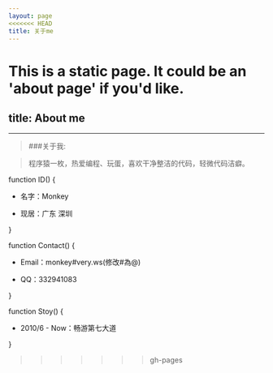 ```yaml
---
layout: page
<<<<<<< HEAD
title: 关于me
---
```


This is a static page. It could be an 'about page' if you'd like.
=======
title: About me
---

---

> ###关于我:

> 程序猿一枚，热爱编程、玩蛋，喜欢干净整洁的代码，轻微代码洁癖。 

function ID() {

* 名字：Monkey

* 现居：广东 深圳

}


function Contact() {

* Email：monkey#very.ws(修改#為@)

* QQ：332941083

}


function Stoy() {

* 2010/6 - Now：畅游第七大道

}
>>>>>>> gh-pages
